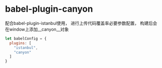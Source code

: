 # babel-plugin-canyon

配合babel-plugin-istanbul使用，
进行上传代码覆盖率必要参数配置，
构建后会在window上添加__canyon__对象

```js
let babelConfig = {
  plugins: [
    "istanbul",
    "canyon"
  ]
}
```

